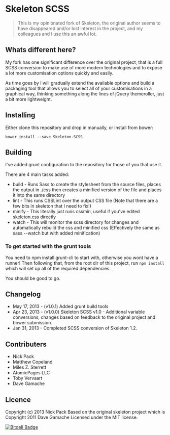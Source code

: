 Skeleton SCSS
=============
> This is my opinionated fork of Skeleton, the original author seems to have disappeared and/or lost interest in the project, and my colleagues and I use this an awful lot.

## Whats different here?
My fork has one significant difference over the original project, that is a full SCSS conversion to make use of more modern technologies and to expose a lot more customisation options quickly and easily.

As time goes by I will gradually extend the available options and build a packaging tool that allows you to select all of your customisations in a graphical way, thinking something along the lines of jQuery themeroller, just a bit more lightweight.

## Installing
Either clone this repository and drop in manually, or install from bower:

```
bower install --save Skeleton-SCSS
```

## Building
I've added grunt configuration to the repository for those of you that use it.

There are 4 main tasks added:
* build - Runs Sass to create the stylesheet from the source files, places the output in ./css then creates a minified version of the file and places it into the same directory
* lint - This runs CSSLint over the output CSS file (Note that there are a few bits in skeleton that I need to fix!)
* minify - This literally just runs cssmin, useful if you've edited skeleton.css directly
* watch - This will monitor the scss directory for changes and automatically rebuild the css and minified css (Effectively the same as sass --watch but with added minification)

### To get started with the grunt tools
You need to npm install grunt-cli to start with, otherwise you wont have a runner!
Then following that, from the root dir of this project, run `npm install` which will set up all of the required dependencies.

You should be good to go.

## Changelog
* May 17, 2013 - (v1.0.1) Added grunt build tools
* Apr 23, 2013 - (v1.0.0) Skeleton SCSS v1.0 - Additional variable conversions, changes based on feedback to the original project and bower submission.
* Jan 31, 2013 - Completed SCSS conversion of Skeleton 1.2.

## Contributers
* Nick Pack
* Matthew Copeland
* Miles Z. Sterrett
* AtomicPages LLC
* Toby Vervaart
* Dave Gamache

## Licence
Copyright (c) 2013 Nick Pack
Based on the original skeleton project which is Copyright 2011 Dave Gamache
Licensed under the MIT license.	

[![Bitdeli Badge](https://d2weczhvl823v0.cloudfront.net/nickpack/Skeleton-SCSS/trend.png)](https://bitdeli.com/free "Bitdeli Badge")

